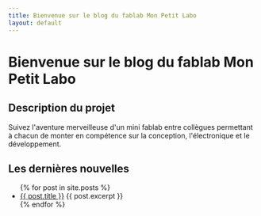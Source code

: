 ```yaml
---
title: Bienvenue sur le blog du fablab Mon Petit Labo
layout: default
---
```

 
# Bienvenue sur le blog du fablab **Mon Petit Labo**

## Description du projet

Suivez l'aventure merveilleuse d'un mini fablab entre collègues permettant à chacun de monter en compétence sur la conception, l'électronique et le développement.

## Les dernières nouvelles

<ul>
  {% for post in site.posts %}
    <li>
      <a href="{{ post.url }}">{{ post.title }}</a>
      {{ post.excerpt }}
    </li>
  {% endfor %}
</ul>